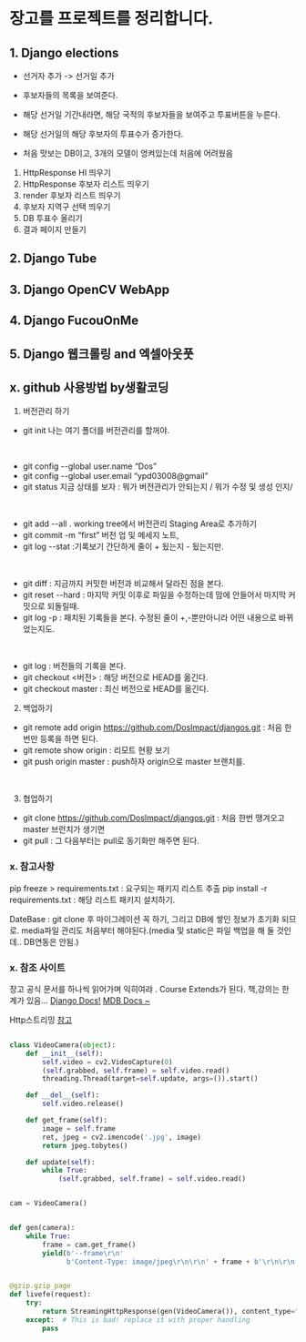 # 장고를 프로젝트를 정리합니다.

## 1. Django elections
- 선거자 추가 -> 선거일 추가 

- 후보자들의 목록을 보여준다.
- 해당 선거일 기간내라면, 해당 국적의 후보자들을 보여주고 투표버튼을 누른다.
- 해당 선거일의 해당 후보자의 투표수가 증가한다.

- 처음 맛보는 DB이고, 3개의 모델이 엉켜있는데 처음에 어려웠음

1. HttpResponse HI 띄우기
2. HttpResponse 후보자 리스트 띄우기
3. render 후보자 리스트 띄우기
4. 후보자 지역구 선택 띄우기
5. DB 투표수 올리기
6. 결과 페이지 만들기


## 2. Django Tube

## 3. Django OpenCV WebApp

## 4. Django FucouOnMe

## 5. Django 웹크롤링 and 엑셀아웃풋


## x. github 사용방법 by생활코딩

1. 버전관리 하기

- git init 나는 여기 폴더를 버전관리를 할꺼야.
<br>

- git config --global user.name “Dos”
- git config --global user.email “ypd03008@gmail”
- git status 지금 상태를 보자 : 뭐가 버전관리가 안되는지 / 뭐가 수정 및 생성 인지/
<br>

- git add --all . working tree에서 버전관리 Staging Area로 추가하기
- git commit -m “first” 버전 업 및 메세지 노트,
- git log --stat :기록보기 간단하게 줄이 + 됬는지 - 됬는지만.
<br>

- git diff : 지금까지 커밋한 버전과 비교해서 달라진 점을 본다.
- git reset --hard : 마지막 커밋 이후로 파일을 수정하는데 맘에 안들어서 마지막 커밋으로 되돌릴때.
- git log -p : 패치된 기록들을 본다. 수정된 줄이 +,-뿐만아니라 어떤 내용으로 바뀌었는지도.
<br>

- git log : 버전들의 기록을 본다.
- git checkout <버전> : 해당 버전으로 HEAD를 옮긴다.
- git checkout master : 최신 버전으로 HEAD를 옮긴다.


2. 백업하기

- git remote add origin https://github.com/DosImpact/djangos.git : 처음 한번만 등록을 하면 된다.
- git remote show origin : 리모트 현황 보기
- git push origin master : push하자 origin으로 master 브랜치를.
<br>

3. 협업하기
- git clone https://github.com/DosImpact/djangos.git : 처음 한번 땡겨오고 master 브런치가 생기면
- git pull : 그 다음부터는 pull로 동기화만 해주면 된다.

### x. 참고사항

pip freeze > requirements.txt : 요구되는 패키지 리스트 추출
pip install -r requirements.txt : 해당 리스트 패키지 설치하기.

DateBase : git clone 후 마이그레이션 꼭 하기, 그리고 DB에 쌓인 정보가 초기화 되므로.
media파일 관리도 처음부터 해야된다.(media 및 static은 파일 백업을 해 둘 것인데.. DB연동은 안됨.)

### x. 참조 사이트
장고 공식 문서를 하나씩 읽어가며 익히여랴 . Course Extends가 된다. 책,강의는 한계가 있음...
[Django Docs!](https://docs.djangoproject.com/ko/2.0/howto/static-files/)
[MDB Docs ~ ](https://mdbootstrap.com/docs/jquery/css/animations/)

Http스트리밍
[참고](https://stackoverflow.com/questions/49680152/opencv-live-stream-from-camera-in-django-webpage)
``` python

class VideoCamera(object):
    def __init__(self):
        self.video = cv2.VideoCapture(0)
        (self.grabbed, self.frame) = self.video.read()
        threading.Thread(target=self.update, args=()).start()

    def __del__(self):
        self.video.release()

    def get_frame(self):
        image = self.frame
        ret, jpeg = cv2.imencode('.jpg', image)
        return jpeg.tobytes()

    def update(self):
        while True:
            (self.grabbed, self.frame) = self.video.read()


cam = VideoCamera()


def gen(camera):
    while True:
        frame = cam.get_frame()
        yield(b'--frame\r\n'
              b'Content-Type: image/jpeg\r\n\r\n' + frame + b'\r\n\r\n')


@gzip.gzip_page
def livefe(request):
    try:
        return StreamingHttpResponse(gen(VideoCamera()), content_type="multipart/x-mixed-replace;boundary=frame")
    except:  # This is bad! replace it with proper handling
        pass

```